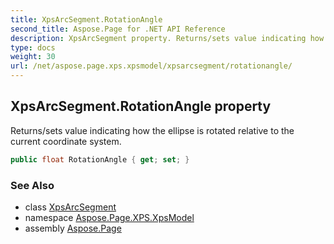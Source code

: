 ```yaml
---
title: XpsArcSegment.RotationAngle
second_title: Aspose.Page for .NET API Reference
description: XpsArcSegment property. Returns/sets value indicating how the ellipse is rotated relative to the current coordinate system
type: docs
weight: 30
url: /net/aspose.page.xps.xpsmodel/xpsarcsegment/rotationangle/
---
```

## XpsArcSegment.RotationAngle property

Returns/sets value indicating how the ellipse is rotated relative to the current coordinate system.

```csharp
public float RotationAngle { get; set; }
```

### See Also

* class [XpsArcSegment](../)
* namespace [Aspose.Page.XPS.XpsModel](../../xpsarcsegment/)
* assembly [Aspose.Page](../../../)


